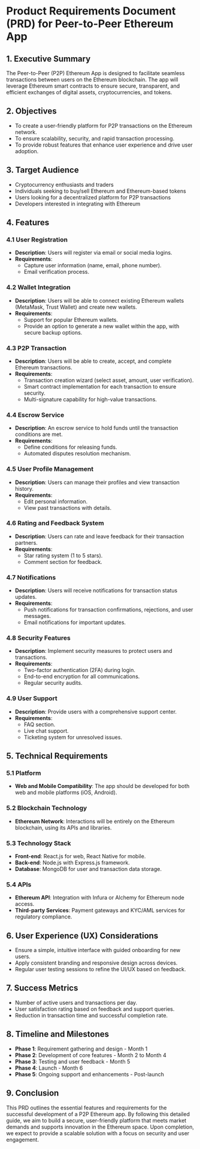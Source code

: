 # Product Requirements Document (PRD) for Peer-to-Peer Ethereum App

## 1. Executive Summary
The Peer-to-Peer (P2P) Ethereum App is designed to facilitate seamless transactions between users on the Ethereum blockchain. The app will leverage Ethereum smart contracts to ensure secure, transparent, and efficient exchanges of digital assets, cryptocurrencies, and tokens.

## 2. Objectives
- To create a user-friendly platform for P2P transactions on the Ethereum network.
- To ensure scalability, security, and rapid transaction processing.
- To provide robust features that enhance user experience and drive user adoption.

## 3. Target Audience
- Cryptocurrency enthusiasts and traders
- Individuals seeking to buy/sell Ethereum and Ethereum-based tokens
- Users looking for a decentralized platform for P2P transactions
- Developers interested in integrating with Ethereum

## 4. Features

### 4.1 User Registration
- **Description**: Users will register via email or social media logins.
- **Requirements**:
  - Capture user information (name, email, phone number).
  - Email verification process.

### 4.2 Wallet Integration
- **Description**: Users will be able to connect existing Ethereum wallets (MetaMask, Trust Wallet) and create new wallets.
- **Requirements**:
  - Support for popular Ethereum wallets.
  - Provide an option to generate a new wallet within the app, with secure backup options.

### 4.3 P2P Transaction
- **Description**: Users will be able to create, accept, and complete Ethereum transactions.
- **Requirements**:
  - Transaction creation wizard (select asset, amount, user verification).
  - Smart contract implementation for each transaction to ensure security.
  - Multi-signature capability for high-value transactions.

### 4.4 Escrow Service
- **Description**: An escrow service to hold funds until the transaction conditions are met.
- **Requirements**:
  - Define conditions for releasing funds.
  - Automated disputes resolution mechanism.

### 4.5 User Profile Management
- **Description**: Users can manage their profiles and view transaction history.
- **Requirements**:
  - Edit personal information.
  - View past transactions with details.

### 4.6 Rating and Feedback System
- **Description**: Users can rate and leave feedback for their transaction partners.
- **Requirements**:
  - Star rating system (1 to 5 stars).
  - Comment section for feedback.

### 4.7 Notifications
- **Description**: Users will receive notifications for transaction status updates.
- **Requirements**:
  - Push notifications for transaction confirmations, rejections, and user messages.
  - Email notifications for important updates.

### 4.8 Security Features
- **Description**: Implement security measures to protect users and transactions.
- **Requirements**:
  - Two-factor authentication (2FA) during login.
  - End-to-end encryption for all communications.
  - Regular security audits.

### 4.9 User Support
- **Description**: Provide users with a comprehensive support center.
- **Requirements**:
  - FAQ section.
  - Live chat support.
  - Ticketing system for unresolved issues.

## 5. Technical Requirements

### 5.1 Platform
- **Web and Mobile Compatibility**: The app should be developed for both web and mobile platforms (iOS, Android).

### 5.2 Blockchain Technology
- **Ethereum Network**: Interactions will be entirely on the Ethereum blockchain, using its APIs and libraries.

### 5.3 Technology Stack
- **Front-end**: React.js for web, React Native for mobile.
- **Back-end**: Node.js with Express.js framework.
- **Database**: MongoDB for user and transaction data storage.

### 5.4 APIs
- **Ethereum API**: Integration with Infura or Alchemy for Ethereum node access.
- **Third-party Services**: Payment gateways and KYC/AML services for regulatory compliance.

## 6. User Experience (UX) Considerations
- Ensure a simple, intuitive interface with guided onboarding for new users.
- Apply consistent branding and responsive design across devices.
- Regular user testing sessions to refine the UI/UX based on feedback.

## 7. Success Metrics
- Number of active users and transactions per day.
- User satisfaction rating based on feedback and support queries.
- Reduction in transaction time and successful completion rate.

## 8. Timeline and Milestones
- **Phase 1**: Requirement gathering and design - Month 1
- **Phase 2**: Development of core features - Month 2 to Month 4
- **Phase 3**: Testing and user feedback - Month 5
- **Phase 4**: Launch - Month 6
- **Phase 5**: Ongoing support and enhancements - Post-launch

## 9. Conclusion
This PRD outlines the essential features and requirements for the successful development of a P2P Ethereum app. By following this detailed guide, we aim to build a secure, user-friendly platform that meets market demands and supports innovation in the Ethereum space. Upon completion, we expect to provide a scalable solution with a focus on security and user engagement.